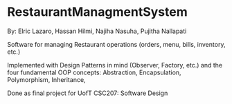 # RestaurantManagmentSystem

By: Elric Lazaro, Hassan Hilmi, Najiha Nasuha, Pujitha Nallapati

Software for managing Restaurant operations (orders, menu, bills, inventory, etc.)

Implemented with Design Patterns in mind (Observer, Factory, etc.)
and the four fundamental OOP concepts: Abstraction, Encapsulation, Polymorphism, Inheritance,

Done as final project for UofT CSC207: Software Design
